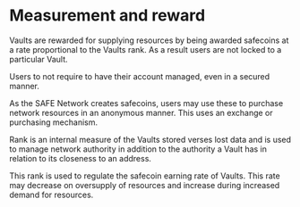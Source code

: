 # Measurement and reward
Vaults are rewarded for supplying resources by being awarded safecoins at a rate proportional to the Vaults rank. As a result users are not locked to a particular Vault.

Users to not require to have their account managed, even in a secured manner.

As the SAFE Network creates safecoins, users may use these to purchase network resources in an anonymous manner. This uses an exchange or purchasing mechanism.

Rank is an internal measure of the Vaults stored verses lost data and is used to manage network authority in addition to the authority a Vault has in relation to its closeness to an address.

This rank is used to regulate the safecoin earning rate of Vaults. This rate may decrease on oversupply of resources and increase during increased demand for resources.
